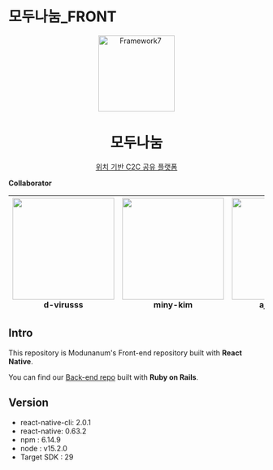 # 모두나눔_FRONT

<p align="center"><a href="https://www.applepink.ml" target="_blank" rel="noopener noreferrer"><img width="150" src="https://www.applepink.ml/image/default.png" alt="Framework7"></a></p>

<h1 align="center">모두나눔</h1>

<p align="center">
  <a href="https://www.applepink.ml" target="_blank">위치 기반 C2C 공유 플랫폼</a>
</p>


**Collaborator**

| [<img src="https://avatars3.githubusercontent.com/u/55905801?s=400&v=4" width="200">](https://github.com/d-virusss) <br> d-virusss| [<img src="https://avatars1.githubusercontent.com/u/55075628?s=400&v=4" width="200">](https://github.com/miny-kim) <br> miny-kim | [<img src="https://avatars3.githubusercontent.com/u/56245165?s=400&v=4" width="200">](https://github.com/ajkenny122) <br> ajkenny122 |
| :-----------------------------------: | :---------------------------------------: | :---------------------------------------: |

## Intro
This repository is Modunanum's Front-end repository built with **React Native**.
  
You can find our [Back-end repo](https://github.com/oohyun15/applePink-backend) built with **Ruby on Rails**.

## Version
* react-native-cli: 2.0.1
* react-native: 0.63.2
* npm : 6.14.9
* node : v15.2.0
* Target SDK : 29

